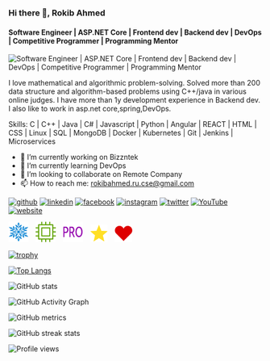 ### Hi there 👋, Rokib Ahmed
#### Software Engineer | ASP.NET Core | Frontend dev | Backend dev | DevOps | Competitive Programmer | Programming Mentor
![Software Engineer | ASP.NET Core | Frontend dev | Backend dev | DevOps | Competitive Programmer | Programming Mentor](https://scontent.fdac14-1.fna.fbcdn.net/v/t39.30808-6/272390985_772040997522006_2492134075318198420_n.jpg?_nc_cat=104&ccb=1-7&_nc_sid=09cbfe&_nc_ohc=MrG_3O3DXEQAX8hN83J&_nc_ht=scontent.fdac14-1.fna&oh=00_AfBMgpSR2IrETn7o9G6TDFW0rF6Bby7SfWF7TaI3qsvKeA&oe=636562B5)

I love mathematical and algorithmic problem-solving. Solved more than 200 data structure and algorithm-based problems using C++/java in various online judges. I have more than 1y development experience in Backend dev. I also like to work in asp.net core,spring,DevOps.

Skills: C | C++ | Java | C# | Javascript | Python |  Angular | REACT | HTML | CSS | Linux | SQL | MongoDB | Docker | Kubernetes | Git | Jenkins | Microservices

- 🔭 I’m currently working on Bizzntek 
- 🌱 I’m currently learning DevOps 
- 👯 I’m looking to collaborate on Remote Company 
- 📫 How to reach me: rokibahmed.ru.cse@gmail.com 


[<img src='https://cdn.jsdelivr.net/npm/simple-icons@3.0.1/icons/github.svg' alt='github' height='40'>](https://github.com/Rokib-ru-cse)  [<img src='https://cdn.jsdelivr.net/npm/simple-icons@3.0.1/icons/linkedin.svg' alt='linkedin' height='40'>](https://www.linkedin.com/in/https://www.linkedin.com/in/rokib-ru-cse//)  [<img src='https://cdn.jsdelivr.net/npm/simple-icons@3.0.1/icons/facebook.svg' alt='facebook' height='40'>](https://www.facebook.com/https://www.facebook.com/rokibahmed.ru.cse/)  [<img src='https://cdn.jsdelivr.net/npm/simple-icons@3.0.1/icons/instagram.svg' alt='instagram' height='40'>](https://www.instagram.com/https://www.instagram.com/rokib_ru_cse//)  [<img src='https://cdn.jsdelivr.net/npm/simple-icons@3.0.1/icons/twitter.svg' alt='twitter' height='40'>](https://twitter.com/https://twitter.com/rokib_ru_cse)  [<img src='https://cdn.jsdelivr.net/npm/simple-icons@3.0.1/icons/youtube.svg' alt='YouTube' height='40'>](https://www.youtube.com/channel/https://www.youtube.com/channel/UC5mNOwzDyDlh2xHsDYpg1rA)  [<img src='https://cdn.jsdelivr.net/npm/simple-icons@3.0.1/icons/icloud.svg' alt='website' height='40'>](https://rokib-ru-cse.github.io/me/)  

<a href='https://archiveprogram.github.com/'><img src='https://raw.githubusercontent.com/acervenky/animated-github-badges/master/assets/acbadge.gif' width='40' height='40'></a> <a href='https://docs.github.com/en/developers'><img src='https://raw.githubusercontent.com/acervenky/animated-github-badges/master/assets/devbadge.gif' width='40' height='40'></a> <a href='https://github.com/pricing'><img src='https://raw.githubusercontent.com/acervenky/animated-github-badges/master/assets/pro.gif' width='40' height='40'></a> <a href='https://stars.github.com/'><img src='https://raw.githubusercontent.com/acervenky/animated-github-badges/master/assets/starbadge.gif' width='35' height='35'></a> <a href='https://docs.github.com/en/github/supporting-the-open-source-community-with-github-sponsors'><img src='https://raw.githubusercontent.com/acervenky/animated-github-badges/master/assets/sponsorbadge.gif' width='35' height='35'></a> 

[![trophy](https://github-profile-trophy.vercel.app/?username=Rokib-ru-cse)](https://github.com/ryo-ma/github-profile-trophy)

[![Top Langs](https://github-readme-stats.vercel.app/api/top-langs/?username=Rokib-ru-cse)](https://github.com/anuraghazra/github-readme-stats)

![GitHub stats](https://github-readme-stats.vercel.app/api?username=Rokib-ru-cse&show_icons=true)  

![GitHub Activity Graph](https://activity-graph.herokuapp.com/graph?username=Rokib-ru-cse)  

![GitHub metrics](https://metrics.lecoq.io/Rokib-ru-cse)  

![GitHub streak stats](https://github-readme-streak-stats.herokuapp.com/?user=Rokib-ru-cse)  

![Profile views](https://gpvc.arturio.dev/Rokib-ru-cse)  
